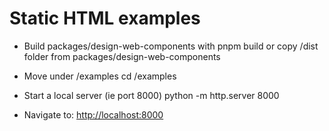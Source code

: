 # Static HTML examples

- Build packages/design-web-components with pnpm build or copy /dist folder from packages/design-web-components

- Move under /examples
  cd /examples

- Start a local server (ie port 8000)
  python -m http.server 8000

- Navigate to: <http://localhost:8000>
